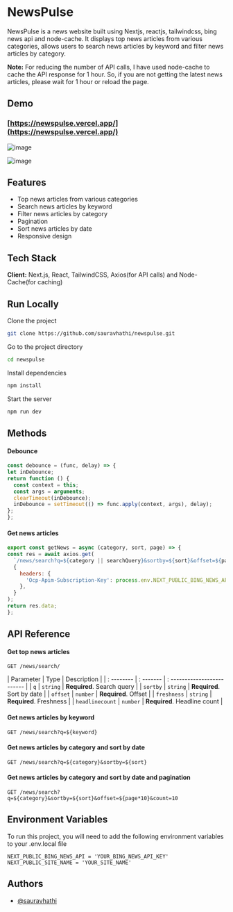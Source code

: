 # NewsPulse

NewsPulse is a news website built using Nextjs, reactjs, tailwindcss, bing news api and node-cache. It displays top news articles from various categories, allows users to search news articles by keyword and filter news articles by category.

**Note:** For reducing the number of API calls, I have used node-cache to cache the API response for 1 hour. So, if you are not getting the latest news articles, please wait for 1 hour or reload the page.

## Demo

### [https://newspulse.vercel.app/](https://newspulse.vercel.app/)

![image](https://user-images.githubusercontent.com/61316762/226770596-cd05aebb-a645-4da3-b1ec-208bb10c8e2e.png)

![image](https://user-images.githubusercontent.com/61316762/226770611-626ec4c3-784d-400c-9c8b-4fee9d6b8cea.png)

## Features

- Top news articles from various categories
- Search news articles by keyword
- Filter news articles by category
- Pagination
- Sort news articles by date
- Responsive design

## Tech Stack

 **Client:** Next.js, React, TailwindCSS, Axios(for API calls) and Node-Cache(for caching)

## Run Locally

Clone the project

  ```bash
  git clone https://github.com/sauravhathi/newspulse.git
```

Go to the project directory

  ```bash
  cd newspulse
```

Install dependencies

  ```bash
  npm install
```

Start the server

  ```bash
  npm run dev
```

## Methods

#### Debounce

  ```javascript
const debounce = (func, delay) => {
  let inDebounce;
  return function () {
    const context = this;
    const args = arguments;
    clearTimeout(inDebounce);
    inDebounce = setTimeout(() => func.apply(context, args), delay);
  };
};
```

#### Get news articles

  ```javascript
export const getNews = async (category, sort, page) => {
  const res = await axios.get(
    `/news/search?q=${category || searchQuery}&sortby=${sort}&offset=${page*10}&count=10`,
    {
      headers: {
        'Ocp-Apim-Subscription-Key': process.env.NEXT_PUBLIC_BING_NEWS_API,
      },
    }
  );
  return res.data;
};
```
## API Reference

#### Get top news articles

  ```http
  GET /news/search/
```

| Parameter | Type | Description |
| : -------- | : ------- | : ------------------------- |
| `q` | `string` | **Required**. Search query |
| `sortby` | `string` | **Required**. Sort by date |
| `offset` | `number` | **Required**. Offset |
| `freshness` | `string` | **Required**. Freshness |
| `headlinecount` | `number` | **Required**. Headline count |

#### Get news articles by keyword

  ```http
  GET /news/search?q=${keyword}
```

#### Get news articles by category and sort by date

  ```http
  GET /news/search?q=${category}&sortby=${sort}
```

#### Get news articles by category and sort by date and pagination

  ```http
  GET /news/search?q=${category}&sortby=${sort}&offset=${page*10}&count=10
```

## Environment Variables

To run this project, you will need to add the following environment variables to your .env.local file

`NEXT_PUBLIC_BING_NEWS_API = 'YOUR_BING_NEWS_API_KEY'`
`NEXT_PUBLIC_SITE_NAME = 'YOUR_SITE_NAME'`

## Authors

- [@sauravhathi](https://www.github.com/sauravhathi)
